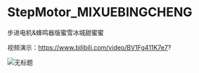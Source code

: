 # StepMotor_MIXUEBINGCHENG
步进电机&amp;蜂鸣器版蜜雪冰城甜蜜蜜

视频演示：https://www.bilibili.com/video/BV1Fg411K7e7?

![无标题](https://user-images.githubusercontent.com/23308519/147333769-264daf72-0451-4049-b270-273bd4730338.jpg)

